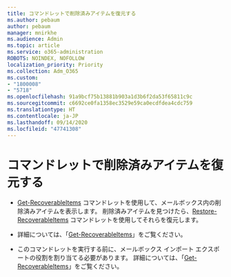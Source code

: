 ```yaml
---
title: コマンドレットで削除済みアイテムを復元する
ms.author: pebaum
author: pebaum
manager: mnirkhe
ms.audience: Admin
ms.topic: article
ms.service: o365-administration
ROBOTS: NOINDEX, NOFOLLOW
localization_priority: Priority
ms.collection: Adm_O365
ms.custom:
- "1800008"
- "5718"
ms.openlocfilehash: 91a9bcf75b13881b903a1d3b6f2da53f65811c9c
ms.sourcegitcommit: c6692ce0fa1358ec3529e59ca0ecdfdea4cdc759
ms.translationtype: HT
ms.contentlocale: ja-JP
ms.lasthandoff: 09/14/2020
ms.locfileid: "47741308"
---
```

# <a name="recover-deleted-items-with-cmdlet"></a>コマンドレットで削除済みアイテムを復元する

- [Get-RecoverableItems](https://docs.microsoft.com/powershell/module/exchange/get-recoverableitems?view=exchange-ps) コマンドレットを使用して、メールボックス内の削除済みアイテムを表示します。 削除済みアイテムを見つけたら、[Restore-RecoverableItems](https://docs.microsoft.com/powershell/module/exchange/Restore-RecoverableItems?view=exchange-ps) コマンドレットを使用してそれらを復元します。

- 詳細については、「[Get-RecoverableItems](https://docs.microsoft.com/powershell/module/exchange/get-recoverableitems?view=exchange-ps)」をご覧ください。

- このコマンドレットを実行する前に、メールボックス インポート エクスポートの役割を割り当てる必要があります。 詳細については、「[Get-RecoverableItems](https://docs.microsoft.com/powershell/module/exchange/get-recoverableitems?view=exchange-ps)」をご覧ください。
